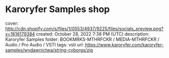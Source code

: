 # Karoryfer Samples shop

cover: http://cdn.shopify.com/s/files/1/0553/4937/9225/files/socials_preview.png?v=1616179384
created: October 28, 2022 7:38 PM (UTC)
description: Karoryfer Samples
folder: BOOKMRKS-MTHRFCKR / MEDIA-MTHRFCKR / Audio / Pro Audio / VSTI
tags: vsti
url: https://www.karoryfer.com/karoryfer-samples/wydawnictwa/string-cyborgs/zip